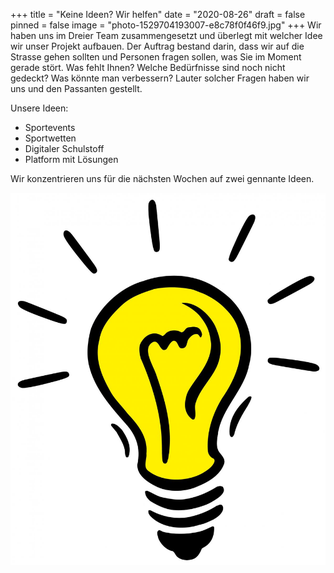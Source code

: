 +++
title = "Keine Ideen? Wir helfen"
date = "2020-08-26"
draft = false
pinned = false
image = "photo-1529704193007-e8c78f0f46f9.jpg"
+++
Wir haben uns im Dreier Team zusammengesetzt und überlegt mit welcher Idee wir unser Projekt aufbauen. Der Auftrag bestand darin, dass wir auf die Strasse gehen sollten und Personen fragen sollen, was Sie im Moment gerade stört. Was fehlt Ihnen?  Welche Bedürfnisse sind noch nicht gedeckt? Was könnte man verbessern? Lauter solcher Fragen haben wir uns und den Passanten gestellt. 

Unsere Ideen:

* Sportevents
* Sportwetten
* Digitaler Schulstoff
* Platform mit Lösungen



Wir konzentrieren uns für die nächsten Wochen auf zwei gennante Ideen.

![](idea-light-bulb-clip-art-black-and-white-mtlenkbta.jpg)